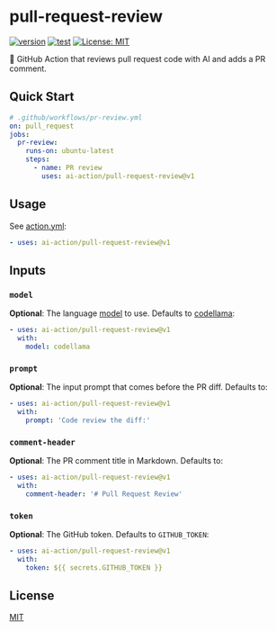 # pull-request-review

[![version](https://badgen.net/github/release/ai-action/pull-request-review)](https://github.com/ai-action/pull-request-review/releases)
[![test](https://github.com/ai-action/pull-request-review/actions/workflows/test.yml/badge.svg)](https://github.com/ai-action/pull-request-review/actions/workflows/test.yml)
[![License: MIT](https://img.shields.io/badge/License-MIT-blue.svg)](https://opensource.org/licenses/MIT)

👀 GitHub Action that reviews pull request code with AI and adds a PR comment.

## Quick Start

```yaml
# .github/workflows/pr-review.yml
on: pull_request
jobs:
  pr-review:
    runs-on: ubuntu-latest
    steps:
      - name: PR review
        uses: ai-action/pull-request-review@v1
```

## Usage

See [action.yml](action.yml):

```yaml
- uses: ai-action/pull-request-review@v1
```

## Inputs

### `model`

**Optional**: The language [model](https://ollama.com/library) to use. Defaults to [codellama](https://ollama.com/library/codellama):

```yaml
- uses: ai-action/pull-request-review@v1
  with:
    model: codellama
```

### `prompt`

**Optional**: The input prompt that comes before the PR diff. Defaults to:

```yaml
- uses: ai-action/pull-request-review@v1
  with:
    prompt: 'Code review the diff:'
```

### `comment-header`

**Optional**: The PR comment title in Markdown. Defaults to:

```yaml
- uses: ai-action/pull-request-review@v1
  with:
    comment-header: '# Pull Request Review'
```

### `token`

**Optional**: The GitHub token. Defaults to `GITHUB_TOKEN`:

```yaml
- uses: ai-action/pull-request-review@v1
  with:
    token: ${{ secrets.GITHUB_TOKEN }}
```

## License

[MIT](LICENSE)
